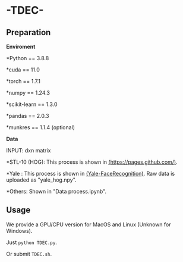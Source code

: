 # -TDEC-
## Preparation
**Enviroment**

*Python == 3.8.8

*cuda == 11.0

*torch == 1.7.1

*numpy == 1.24.3

*scikit-learn == 1.3.0

*pandas == 2.0.3

*munkres == 1.1.4 (optional)

**Data**

INPUT: dxn matrix 

*STL-10 (HOG): This process is shown in [(https://pages.github.com/)](https://pages.github.com/).

*Yale : This process is shown in [(Yale-FaceRecognition)](https://github.com/chenshen03/Yale-FaceRecognition). Raw data is uploaded as "yale_hog.npy".

*Others: Shown in "Data process.ipynb".

## Usage
We provide a GPU/CPU version for MacOS and Linux (Unknown for Windows).

Just `python TDEC.py`. 

Or submit `TDEC.sh`.

